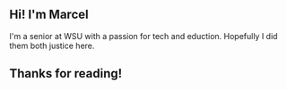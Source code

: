 ## Hi! I'm Marcel

I'm a senior at WSU with a passion for tech and eduction.
Hopefully I did them both justice here.

## Thanks for reading!
